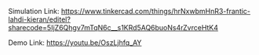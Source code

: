 Simulation Link: https://www.tinkercad.com/things/hrNxwbmHnR3-frantic-lahdi-kieran/editel?sharecode=5IjZ6Qhgv7mTqN6c__s1KRd5AQ6buoNs4rZvrceHtK4

Demo Link: https://youtu.be/OszLjhfq_AY

